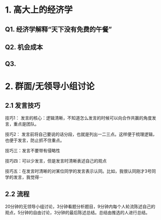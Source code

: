 # 1. 高大上的经济学

## Q1. 经济学解释“天下没有免费的午餐”

## Q2. 机会成本

## Q3. 







# 2. 群面/无领导小组讨论
## 2.1 发言技巧
技巧1： 发言的核心：逻辑清晰，不知道怎么发言的时候可以向合作共赢的角度发言，重点是团队。

技巧2： 发言前将自己要说的话分段，也就是列出一二三点。这样便于梳理逻辑，也便于发言，防止抓不住重点。

技巧三：发言不要带有侵略性

技巧四：可以少发言，但是发言时清晰表述自己的观点

技巧五：在发言时清晰的对某位同学的发言表示认同。比如，我很认同刚才3号同学的发言，我觉得···

## 2.2 流程
20分钟的无领导小组讨论，3分钟看题分析题目，9分钟内每个人轮流陈述自己的观点，5分钟的自由讨论，3分钟的最后陈述总结。总结由推选的人进行总结。